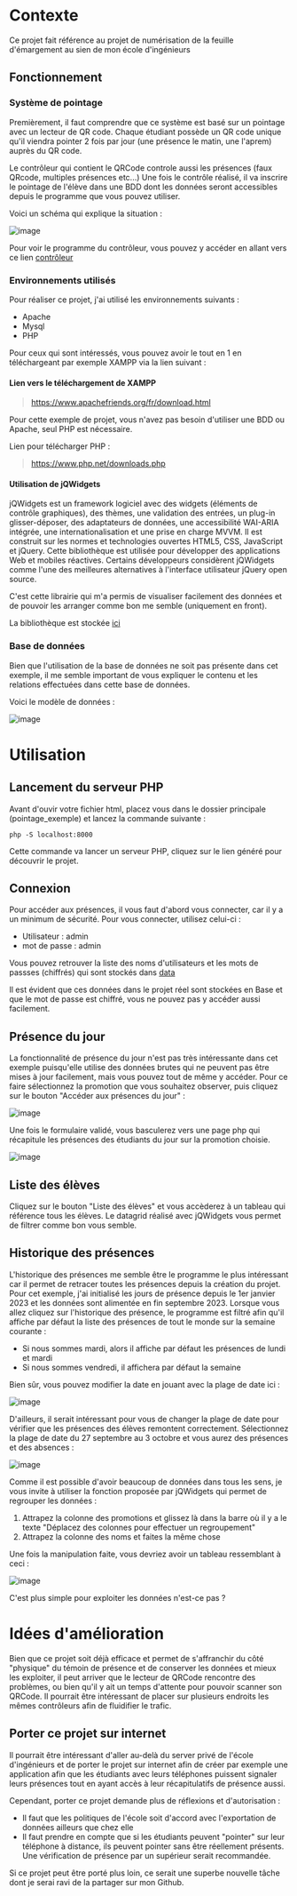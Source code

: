 # Contexte
Ce projet fait référence au projet de numérisation de la feuille d'émargement au sien de mon école d'ingénieurs

## Fonctionnement

### Système de pointage
Premièrement, il faut comprendre que ce système est basé sur un pointage avec un lecteur de QR code.
Chaque étudiant possède un QR code unique qu'il viendra pointer 2 fois par jour (une présence le matin, une l'aprem) auprès du QR code.

Le contrôleur qui contient le QRCode controle aussi les présences (faux QRcode, multiples présences etc...)
Une fois le contrôle réalisé, il va inscrire le pointage de l'élève dans une BDD dont les données seront accessibles depuis le programme que vous pouvez utiliser.

Voici un schéma qui explique la situation : 

![image](./img/schema_fonctionnement.png)

Pour voir le programme du contrôleur, vous pouvez y accéder en allant vers ce lien [contrôleur](./private/controller.py)
### Environnements utilisés
Pour réaliser ce projet, j'ai utilisé les environnements suivants :
+ Apache
+ Mysql
+ PHP
  
Pour ceux qui sont intéressés, vous pouvez avoir le tout en 1 en téléchargeant par exemple XAMPP via la lien suivant :
#### Lien vers le téléchargement de XAMPP
> https://www.apachefriends.org/fr/download.html

Pour cette exemple de projet, vous n'avez pas besoin d'utiliser une BDD ou Apache, seul PHP est nécessaire.

Lien pour télécharger PHP : 

> https://www.php.net/downloads.php

#### Utilisation de jQWidgets

jQWidgets est un framework logiciel avec des widgets (éléments de contrôle graphiques), des thèmes, une validation des entrées, un plug-in glisser-déposer, des adaptateurs de données, une accessibilité WAI-ARIA intégrée, une internationalisation et une prise en charge MVVM. Il est construit sur les normes et technologies ouvertes HTML5, CSS, JavaScript et jQuery. Cette bibliothèque est utilisée pour développer des applications Web et mobiles réactives. Certains développeurs considèrent jQWidgets comme l'une des meilleures alternatives à l'interface utilisateur jQuery open source.

C'est cette librairie qui m'a permis de visualiser facilement des données et de pouvoir les arranger comme bon me semble (uniquement en front).

La bibliothèque est stockée [ici](./jQWidgets)

### Base de données

Bien que l'utilisation de la base de données ne soit pas présente dans cet exemple, il me semble important de vous expliquer le contenu et les relations effectuées dans cette base de données.

Voici le modèle de données : 

![image](./img/modele_de_donnees.png)

# Utilisation

## Lancement du serveur PHP

Avant d'ouvir votre fichier html, placez vous dans le dossier principale (pointage_exemple) et lancez la commande suivante : 

`php -S localhost:8000`

Cette commande va lancer un serveur PHP, cliquez sur le lien généré pour découvrir le projet.

## Connexion

Pour accéder aux présences, il vous faut d'abord vous connecter, car il y a un minimum de sécurité.
Pour vous connecter, utilisez celui-ci :
+ Utilisateur : admin
+ mot de passe : admin

Vous pouvez retrouver la liste des noms d'utilisateurs et les mots de passses (chiffrés) qui sont stockés dans [data](data/data-admin.php)

Il est évident que ces données dans le projet réel sont stockées en Base et que le mot de passe est chiffré, vous ne pouvez pas y accéder aussi facilement.

## Présence du jour

La fonctionnalité de présence du jour n'est pas très intéressante dans cet exemple puisqu'elle utilise des données brutes qui ne peuvent pas être mises à jour facilement, mais vous pouvez tout de même y accéder.
Pour ce faire sélectionnez la promotion que vous souhaitez observer, puis cliquez sur le bouton "Accéder aux présences du jour" :

![image](./img/ecran_accueil.png)


Une fois le formulaire validé, vous basculerez vers une page php qui récapitule les présences des étudiants du jour sur la promotion choisie.


![image](./img/ecran_presence.png)


## Liste des élèves

Cliquez sur le bouton "Liste des élèves" et vous accèderez à un tableau qui référence tous les élèves. Le datagrid réalisé avec jQWidgets vous permet de filtrer comme bon vous semble.

## Historique des présences

L'historique des présences me semble être le programme le plus intéressant car il permet de retracer toutes les présences depuis la création du projet. Pour cet exemple, j'ai initialisé les jours de présence depuis le 1er janvier 2023 et les données sont alimentée en fin septembre 2023.
Lorsque vous allez cliquez sur l'historique des présence, le programme est filtré afin qu'il affiche par défaut la liste des présences de tout le monde sur la semaine courante : 
+ Si nous sommes mardi, alors il affiche par défaut les présences de lundi et mardi
+ Si nous sommes vendredi, il affichera par défaut la semaine

Bien sûr, vous pouvez modifier la date en jouant avec la plage de date ici : 

![image](./img/ecran_filtre_date.png)

D'ailleurs, il serait intéressant pour vous de changer la plage de date pour vérifier que les présences des élèves remontent correctement.
Sélectionnez la plage de date du 27 septembre au 3 octobre et vous aurez des présences et des absences :

![image](./img/ecran_historique.png)

Comme il est possible d'avoir beaucoup de données dans tous les sens, je vous invite à utiliser la fonction proposée par jQWidgets qui permet de regrouper les données :

1. Attrapez la colonne des promotions et glissez là dans la barre où il y a le texte "Déplacez des colonnes pour effectuer un regroupement"
2. Attrapez la colonne des noms et faites la même chose

Une fois la manipulation faite, vous devriez avoir un tableau ressemblant à ceci :

![image](./img/ecran_regroupement_historique.png)

C'est plus simple pour exploiter les données n'est-ce pas ?


# Idées d'amélioration

Bien que ce projet soit déjà efficace et permet de s'affranchir du côté "physique" du témoin de présence et de conserver les données et mieux les exploiter, il peut arriver que le lecteur de QRCode rencontre des problèmes, ou bien qu'il y ait un temps d'attente pour pouvoir scanner son QRCode. Il pourrait être intéressant de placer sur plusieurs endroits les mêmes contrôleurs afin de fluidifier le trafic.

## Porter ce projet sur internet

Il pourrait être intéressant d'aller au-delà du server privé de l'école d'ingénieurs et de porter le projet sur internet afin de créer par exemple une application afin que les étudiants avec leurs téléphones puissent signaler leurs présences tout en ayant accès à leur récapitulatifs de présence aussi.

Cependant, porter ce projet demande plus de réflexions et d'autorisation :

+ Il faut que les politiques de l'école soit d'accord avec l'exportation de données ailleurs que chez elle
+ Il faut prendre en compte que si les étudiants peuvent "pointer" sur leur téléphone à distance, ils peuvent pointer sans être réellement présents. Une vérification de présence par un supérieur serait recommandée.

Si ce projet peut être porté plus loin, ce serait une superbe nouvelle tâche dont je serai ravi de la partager sur mon Github. 
